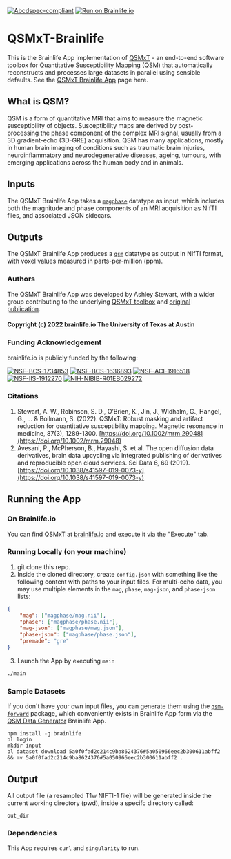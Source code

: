 [![Abcdspec-compliant](https://img.shields.io/badge/ABCD_Spec-v1.1-green.svg)](https://github.com/brain-life/abcd-spec)
[![Run on Brainlife.io](https://img.shields.io/badge/Brainlife-bl.app.444-blue.svg)](https://doi.org/10.25663/bl.app.444)

# QSMxT-Brainlife

This is the Brainlife App implementation of [QSMxT](https://qsmxt.github.io/) - an end-to-end software toolbox for Quantitative Susceptibility Mapping (QSM) that automatically reconstructs and processes large datasets in parallel using sensible defaults. See the [QSMxT Brainlife App](https://brainlife.io/app/64805d03b10869ed4e857e2e) page here.

## What is QSM?

QSM is a form of quantitative MRI that aims to measure the magnetic susceptibility of objects. Susceptibility maps are derived by post-processing the phase component of the complex MRI signal, usually from a 3D gradient-echo (3D-GRE) acquisition. QSM has many applications, mostly in human brain imaging of conditions such as traumatic brain injuries, neuroinflammatory and neurodegenerative diseases, ageing, tumours, with emerging applications across the human body and in animals.

## Inputs

The QSMxT Brainlife App takes a [`magphase`](https://brainlife.io/datatype/64792b1c79d13f6418e4fb75) datatype as input, which includes both the magnitude and phase components of an MRI acquisition as NIfTI files, and associated JSON sidecars.

## Outputs

The QSMxT Brainlife App produces a [`qsm`](https://brainlife.io/datatype/62b03ee2ab3e66978064ed79) datatype as output in NIfTI format, with voxel values measured in parts-per-million (ppm). 

### Authors
The QSMxT Brainlife App was developed by Ashley Stewart, with a wider group contributing to the underlying [QSMxT toolbox](https://github.com/QSMxT/QSMxT/graphs/contributors) and [original publication](https://doi.org/10.1002/mrm.29048).

#### Copyright (c) 2022 brainlife.io The University of Texas at Austin

### Funding Acknowledgement
brainlife.io is publicly funded by the following:

[![NSF-BCS-1734853](https://img.shields.io/badge/NSF_BCS-1734853-blue.svg)](https://nsf.gov/awardsearch/showAward?AWD_ID=1734853)
[![NSF-BCS-1636893](https://img.shields.io/badge/NSF_BCS-1636893-blue.svg)](https://nsf.gov/awardsearch/showAward?AWD_ID=1636893)
[![NSF-ACI-1916518](https://img.shields.io/badge/NSF_ACI-1916518-blue.svg)](https://nsf.gov/awardsearch/showAward?AWD_ID=1916518)
[![NSF-IIS-1912270](https://img.shields.io/badge/NSF_IIS-1912270-blue.svg)](https://nsf.gov/awardsearch/showAward?AWD_ID=1912270)
[![NIH-NIBIB-R01EB029272](https://img.shields.io/badge/NIH_NIBIB-R01EB029272-green.svg)](https://grantome.com/grant/NIH/R01-EB029272-01)

### Citations
1. Stewart, A. W., Robinson, S. D., O’Brien, K., Jin, J., Widhalm, G., Hangel, G., ... & Bollmann, S. (2022). QSMxT: Robust masking and artifact reduction for quantitative susceptibility mapping. Magnetic resonance in medicine, 87(3), 1289-1300. [https://doi.org/10.1002/mrm.29048](https://doi.org/10.1002/mrm.29048)
2. Avesani, P., McPherson, B., Hayashi, S. et al. The open diffusion data derivatives, brain data upcycling via integrated publishing of derivatives and reproducible open cloud services. Sci Data 6, 69 (2019). [https://doi.org/10.1038/s41597-019-0073-y](https://doi.org/10.1038/s41597-019-0073-y)


## Running the App 

### On Brainlife.io

You can find QSMxT at [brainlife.io](https://brainlife.io/) and execute it via the "Execute" tab.

### Running Locally (on your machine)

1. git clone this repo.
2. Inside the cloned directory, create `config.json` with something like the following content with paths to your input files. For multi-echo data, you may use multiple elements in the `mag`, `phase`, `mag-json`, and `phase-json` lists:

```json
{
    "mag": ["magphase/mag.nii"],
    "phase": ["magphase/phase.nii"],
    "mag-json": ["magphase/mag.json"],
    "phase-json": ["magphase/phase.json"],
    "premade": "gre"
}
```

3. Launch the App by executing `main`

```bash
./main
```

### Sample Datasets

If you don't have your own input files, you can generate them using the [`qsm-forward`](https://github.com/astewartau/qsm-forward) package, which conveniently exists in Brainlife App form via the [QSM Data Generator](https://github.com/astewartau/qsm-forward-brainlife) Brainlife App. 

```
npm install -g brainlife
bl login
mkdir input
bl dataset download 5a0f0fad2c214c9ba8624376#5a050966eec2b300611abff2 && mv 5a0f0fad2c214c9ba8624376#5a050966eec2b300611abff2 .
```

## Output

All output file (a resampled T1w NIFTI-1 file) will be generated inside the current working directory (pwd), inside a specifc directory called:

```
out_dir
```

### Dependencies

This App requires `curl` and `singularity` to run.

